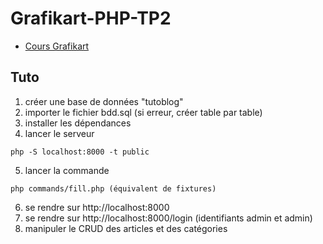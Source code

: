 # Grafikart-PHP-TP2

* [Cours Grafikart](https://www.grafikart.fr/formations/php)

## Tuto

1) créer une base de données "tutoblog"
2) importer le fichier bdd.sql (si erreur, créer table par table)
3) installer les dépendances
4) lancer le serveur
```
php -S localhost:8000 -t public
```
5) lancer la commande
```
php commands/fill.php (équivalent de fixtures)
```
6) se rendre sur http://localhost:8000
7) se rendre sur http://localhost:8000/login (identifiants admin et admin)
8) manipuler le CRUD des articles et des catégories


